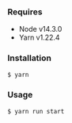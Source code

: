 

### Requires

- Node v14.3.0
- Yarn v1.22.4

### Installation

```sh
$ yarn
```

### Usage

```sh
$ yarn run start
```
